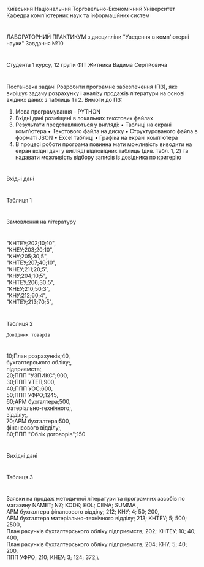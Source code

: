 Київський Національний Торговельно-Економічний Університет
Кафедра комп'ютерних наук та інформаційних систем
#
ЛАБОРАТОРНИЙ ПРАКТИКУМ
з дисципліни "Уведення в комп'ютерні науки"
Завдання №10
#
Студента 1 курсу, 12 групи ФІТ
Житника Вадима Сергійовича
#
Постановка задачі
Розробити програмне забезпечення (ПЗ), яке вирішує задачу розрахунку і аналізу продажів літератури на
основі вхідних даних з таблиць 1 і 2.
Вимоги до ПЗ:
1. Мова програмування – PYTHON
2. Вхідні дані розміщені в локальних текстових файлах
3. Результати представляються у вигляді:
• Таблиці на екрані комп’ютера
• Текстового файла на диску
• Структурованого файла в форматі JSON
• Excel таблиці
• Графіка на екрані комп’ютера
4. В процесі роботи програма повинна мати можливість виводити на екран вхідні дані у вигляді
відповідних таблиць (див. табл. 1, 2) та надавати можливість відбору записів із довідника по
критерію
#
Вхідні дані
#
#
Таблиця 1
#
Замовлення на літературу
#
 "КНТЕУ;202;10;10",\
 "КНЕУ;203;20;10",\
 "КНУ;205;30;5",\
 "КНТЕУ;207;40;10",\
 "КНЕУ;211;20;5",\
 "КНУ;204;10;5",\
 "КНТЕУ;206;30;5",\
 "КНЕУ;210;50;3",\
 "КНУ;212;60;4",\
 "КНТЕУ;213;70;5",
#
Таблиця 2
 
    Довідник товарів
#
  10;План розрахунків;40,\
     бухгалтерського обліку;,\
     підприємств;,\
  20;ППП "УЗПИКС";900,\
  30;ППП УТЕП;900,\
  40;ППП УОС;600,\
  50;ППП УФРО;1245,\
  60;АРМ бухгалтера;500,\
     матеріально-технічного;,\
     відділу;,\
  70;АРМ бухгалтера;500,\
     фінансового відділу;,\
  80;ППП "Облік договорів";150
#
Вихідні дані
#
#
Таблиця 3
#
Заявки на продаж методичної літератури та програмних засобів по магазину
NAMET;                                             NZ; KODK;   KOL; CENA;   SUMMA ,\
АРМ бухгалтера фінансового відділу;               212; КНУ;    4;   50;       200,\
АРМ бухгалтера матеріально-технічного відділу;    213; КНТЕУ;  5;   500;      2500,\
План рахунків бухгалтерського обліку підприємств; 202; КНТЕУ;  10;  40;       400,\
План рахунків бухгалтерського обліку підприємств; 204; КНУ;    5;   40;       200,\
ППП УФРО;                                         210; КНЕУ;   3;   124;      372,\
#

